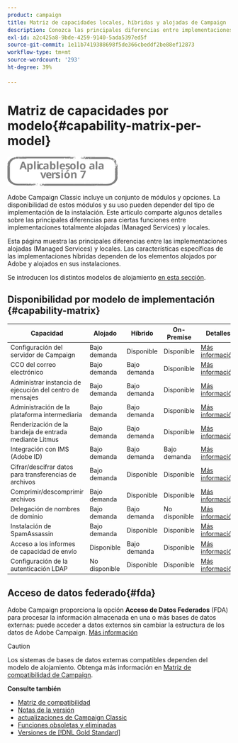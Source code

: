 ```yaml
---
product: campaign
title: Matriz de capacidades locales, híbridas y alojadas de Campaign
description: Conozca las principales diferencias entre implementaciones alojadas y locales
exl-id: a2c425a8-9bde-4259-9140-5ada5397ed5f
source-git-commit: 1e11b7419388698f5de366cbeddf2be88ef12873
workflow-type: tm+mt
source-wordcount: '293'
ht-degree: 39%

---
```


# Matriz de capacidades por modelo{#capability-matrix-per-model}

![](../../assets/v7-only.svg)

Adobe Campaign Classic incluye un conjunto de módulos y opciones. La disponibilidad de estos módulos y su uso pueden depender del tipo de implementación de la instalación. Este artículo comparte algunos detalles sobre las principales diferencias para ciertas funciones entre implementaciones totalmente alojadas (Managed Services) y locales.

Esta página muestra las principales diferencias entre las implementaciones alojadas (Managed Services) y locales. Las características específicas de las implementaciones híbridas dependen de los elementos alojados por Adobe y alojados en sus instalaciones.

Se introducen los distintos modelos de alojamiento [en esta sección](../../installation/using/hosting-models.md).

## Disponibilidad por modelo de implementación {#capability-matrix}

| Capacidad | Alojado | Híbrido | On-Premise | Detalles |
|-----------------------------------------------|------------------|-----------|---------------|-----------------------------------------------------------------------------------------------------------------------------------------------------------------------------------------------------------------------|
| Configuración del servidor de Campaign | Bajo demanda | Disponible | Disponible | [Más información](../../installation/using/the-server-configuration-file.md) |
| CCO del correo electrónico | Bajo demanda | Bajo demanda | Disponible | [Más información](../../installation/using/email-archiving.md) |
| Administrar instancia de ejecución del centro de mensajes | Bajo demanda | Bajo demanda | Disponible | [Más información](../../message-center/using/about-transactional-messaging.md) |
| Administración de la plataforma intermediaria | Bajo demanda | Bajo demanda | Disponible | [Más información](../../installation/using/mid-sourcing-server.md) |
| Renderización de la bandeja de entrada mediante Litmus | Bajo demanda | Bajo demanda | Disponible | [Más información](../../delivery/using/inbox-rendering.md) |
| Integración con IMS (Adobe ID) | Bajo demanda | Bajo demanda | Bajo demanda | [Más información](../../integrations/using/about-adobe-id.md) |
| Cifrar/descifrar datos para transferencias de archivos | Bajo demanda | Disponible | Disponible | [Más información](../../platform/using/unzip-decrypt.md) |
| Comprimir/descomprimir archivos | Bajo demanda | Disponible | Disponible | [Más información](../../platform/using/unzip-decrypt.md) |
| Delegación de nombres de dominio | Bajo demanda | Bajo demanda | No disponible | [Más información](https://experienceleague.adobe.com/docs/control-panel/using/subdomains-and-certificates/setting-up-new-subdomain.html?lang=es) |
| Instalación de SpamAssassin | Bajo demanda | Disponible | Disponible | [Más información](../../delivery/using/spamassassin.md) |
| Acceso a los informes de capacidad de envío | Disponible | Bajo demanda | Disponible | [Más información](../../delivery/using/monitoring-deliverability.md) |
| Configuración de la autenticación LDAP | No disponible | Disponible | Disponible | [Más información](../../installation/using/connecting-through-ldap.md) |


## Acceso de datos federado{#fda}

Adobe Campaign proporciona la opción **Acceso de Datos Federados** (FDA) para procesar la información almacenada en una o más bases de datos externas: puede acceder a datos externos sin cambiar la estructura de los datos de Adobe Campaign. [Más información](../../installation/using/about-fda.md)

>[!CAUTION]
>
>Los sistemas de bases de datos externas compatibles dependen del modelo de alojamiento. Obtenga más información en [Matriz de compatibilidad de Campaign](../../rn/using/compatibility-matrix.md).

**Consulte también**

* [Matriz de compatibilidad](../../rn/using/compatibility-matrix.md)
* [Notas de la versión](../../rn/using/latest-release.md)
* [actualizaciones de Campaign Classic](../../rn/using/rn-overview.md)
* [Funciones obsoletas y eliminadas](../../rn/using/deprecated-features.md)
* [Versiones de [!DNL Gold Standard]](../../rn/using/gold-standard.md)
